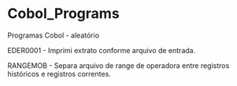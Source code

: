 # Cobol_Programs
Programas Cobol - aleatório


EDER0001 - Imprimi extrato conforme arquivo de entrada.

RANGEMOB - Separa arquivo de range de operadora entre registros históricos e registros correntes.
